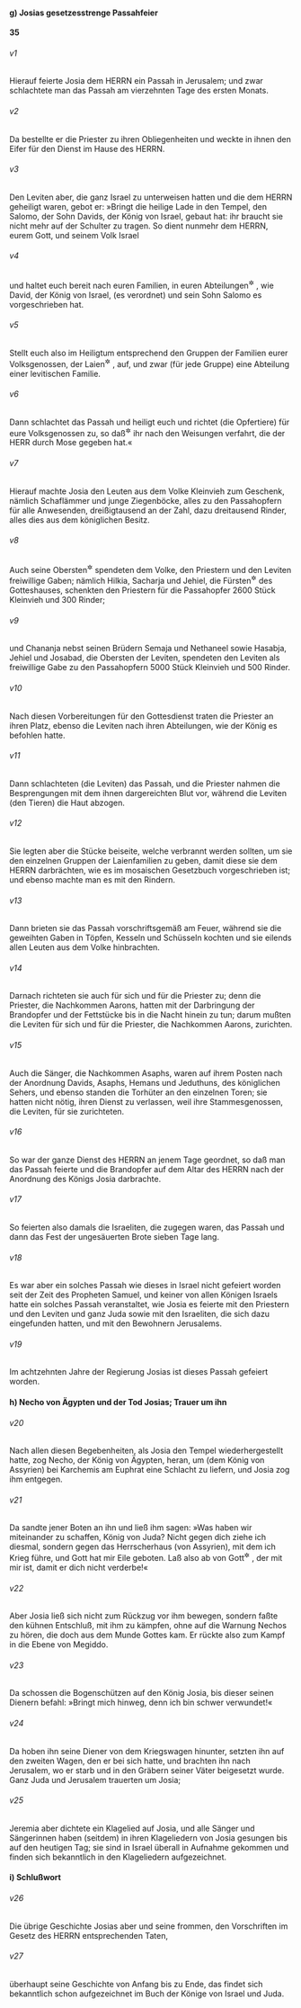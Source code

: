 #### g) Josias gesetzesstrenge Passahfeier

__35__

###### v1
Hierauf feierte Josia dem HERRN ein Passah in Jerusalem; und zwar schlachtete man das Passah am vierzehnten Tage des ersten Monats.

###### v2
Da bestellte er die Priester zu ihren Obliegenheiten und weckte in ihnen den Eifer für den Dienst im Hause des HERRN.

###### v3
Den Leviten aber, die ganz Israel zu unterweisen hatten und die dem HERRN geheiligt waren, gebot er: »Bringt die heilige Lade in den Tempel, den Salomo, der Sohn Davids, der König von Israel, gebaut hat: ihr braucht sie nicht mehr auf der Schulter zu tragen. So dient nunmehr dem HERRN, eurem Gott, und seinem Volk Israel

###### v4
und haltet euch bereit nach euren Familien, in euren Abteilungen<sup title="= Abteilung für Abteilung">&#x2732;</sup>
, wie David, der König von Israel, (es verordnet) und sein Sohn Salomo es vorgeschrieben hat.

###### v5
Stellt euch also im Heiligtum entsprechend den Gruppen der Familien eurer Volksgenossen, der Laien<sup title="d.h. Leute aus dem Volk">&#x2732;</sup>
, auf, und zwar (für jede Gruppe) eine Abteilung einer levitischen Familie.

###### v6
Dann schlachtet das Passah und heiligt euch und richtet (die Opfertiere) für eure Volksgenossen zu, so daß<sup title="oder: indem">&#x2732;</sup>
 ihr nach den Weisungen verfahrt, die der HERR durch Mose gegeben hat.«


###### v7
Hierauf machte Josia den Leuten aus dem Volke Kleinvieh zum Geschenk, nämlich Schaflämmer und junge Ziegenböcke, alles zu den Passahopfern für alle Anwesenden, dreißigtausend an der Zahl, dazu dreitausend Rinder, alles dies aus dem königlichen Besitz.

###### v8
Auch seine Obersten<sup title="oder: höchsten Beamten">&#x2732;</sup>
 spendeten dem Volke, den Priestern und den Leviten freiwillige Gaben; nämlich Hilkia, Sacharja und Jehiel, die Fürsten<sup title="oder: Vorsteher">&#x2732;</sup>
 des Gotteshauses, schenkten den Priestern für die Passahopfer 2600 Stück Kleinvieh und 300 Rinder;

###### v9
und Chananja nebst seinen Brüdern Semaja und Nethaneel sowie Hasabja, Jehiel und Josabad, die Obersten der Leviten, spendeten den Leviten als freiwillige Gabe zu den Passahopfern 5000 Stück Kleinvieh und 500 Rinder.


###### v10
Nach diesen Vorbereitungen für den Gottesdienst traten die Priester an ihren Platz, ebenso die Leviten nach ihren Abteilungen, wie der König es befohlen hatte.

###### v11
Dann schlachteten (die Leviten) das Passah, und die Priester nahmen die Besprengungen mit dem ihnen dargereichten Blut vor, während die Leviten (den Tieren) die Haut abzogen.

###### v12
Sie legten aber die Stücke beiseite, welche verbrannt werden sollten, um sie den einzelnen Gruppen der Laienfamilien zu geben, damit diese sie dem HERRN darbrächten, wie es im mosaischen Gesetzbuch vorgeschrieben ist; und ebenso machte man es mit den Rindern.

###### v13
Dann brieten sie das Passah vorschriftsgemäß am Feuer, während sie die geweihten Gaben in Töpfen, Kesseln und Schüsseln kochten und sie eilends allen Leuten aus dem Volke hinbrachten.

###### v14
Darnach richteten sie auch für sich und für die Priester zu; denn die Priester, die Nachkommen Aarons, hatten mit der Darbringung der Brandopfer und der Fettstücke bis in die Nacht hinein zu tun; darum mußten die Leviten für sich und für die Priester, die Nachkommen Aarons, zurichten.

###### v15
Auch die Sänger, die Nachkommen Asaphs, waren auf ihrem Posten nach der Anordnung Davids, Asaphs, Hemans und Jeduthuns, des königlichen Sehers, und ebenso standen die Torhüter an den einzelnen Toren; sie hatten nicht nötig, ihren Dienst zu verlassen, weil ihre Stammesgenossen, die Leviten, für sie zurichteten.


###### v16
So war der ganze Dienst des HERRN an jenem Tage geordnet, so daß man das Passah feierte und die Brandopfer auf dem Altar des HERRN nach der Anordnung des Königs Josia darbrachte.

###### v17
So feierten also damals die Israeliten, die zugegen waren, das Passah und dann das Fest der ungesäuerten Brote sieben Tage lang.

###### v18
Es war aber ein solches Passah wie dieses in Israel nicht gefeiert worden seit der Zeit des Propheten Samuel, und keiner von allen Königen Israels hatte ein solches Passah veranstaltet, wie Josia es feierte mit den Priestern und den Leviten und ganz Juda sowie mit den Israeliten, die sich dazu eingefunden hatten, und mit den Bewohnern Jerusalems.

###### v19
Im achtzehnten Jahre der Regierung Josias ist dieses Passah gefeiert worden.

#### h) Necho von Ägypten und der Tod Josias; Trauer um ihn


###### v20
Nach allen diesen Begebenheiten, als Josia den Tempel wiederhergestellt hatte, zog Necho, der König von Ägypten, heran, um (dem König von Assyrien) bei Karchemis am Euphrat eine Schlacht zu liefern, und Josia zog ihm entgegen.

###### v21
Da sandte jener Boten an ihn und ließ ihm sagen: »Was haben wir miteinander zu schaffen, König von Juda? Nicht gegen dich ziehe ich diesmal, sondern gegen das Herrscherhaus (von Assyrien), mit dem ich Krieg führe, und Gott hat mir Eile geboten. Laß also ab von Gott<sup title="d.h. vom Widerstande gegen Gott">&#x2732;</sup>
, der mit mir ist, damit er dich nicht verderbe!«

###### v22
Aber Josia ließ sich nicht zum Rückzug vor ihm bewegen, sondern faßte den kühnen Entschluß, mit ihm zu kämpfen, ohne auf die Warnung Nechos zu hören, die doch aus dem Munde Gottes kam. Er rückte also zum Kampf in die Ebene von Megiddo.

###### v23
Da schossen die Bogenschützen auf den König Josia, bis dieser seinen Dienern befahl: »Bringt mich hinweg, denn ich bin schwer verwundet!«

###### v24
Da hoben ihn seine Diener von dem Kriegswagen hinunter, setzten ihn auf den zweiten Wagen, den er bei sich hatte, und brachten ihn nach Jerusalem, wo er starb und in den Gräbern seiner Väter beigesetzt wurde. Ganz Juda und Jerusalem trauerten um Josia;

###### v25
Jeremia aber dichtete ein Klagelied auf Josia, und alle Sänger und Sängerinnen haben (seitdem) in ihren Klageliedern von Josia gesungen bis auf den heutigen Tag; sie sind in Israel überall in Aufnahme gekommen und finden sich bekanntlich in den Klageliedern aufgezeichnet.

#### i) Schlußwort


###### v26
Die übrige Geschichte Josias aber und seine frommen, den Vorschriften im Gesetz des HERRN entsprechenden Taten,

###### v27
überhaupt seine Geschichte von Anfang bis zu Ende, das findet sich bekanntlich schon aufgezeichnet im Buch der Könige von Israel und Juda.